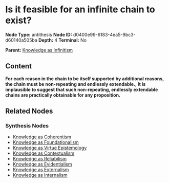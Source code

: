 # Is it feasible for an infinite chain to exist?

**Node Type:** antithesis
**Node ID:** d0400e99-6183-4ea5-9bc3-d60140a505ba
**Depth:** 4
**Terminal:** No

**Parent:** [Knowledge as Infinitism](knowledge-as-infinitism-synthesis-09c661bf-cbcd-4f4a-9520-b92f40ce8c7f.md)

## Content

**For each reason in the chain to be itself supported by additional reasons, the chain must be non-repeating and endlessly extendable.**, **It is implausible to suggest that such non-repeating, endlessly extendable chains are practically obtainable for any proposition.**

## Related Nodes

### Synthesis Nodes

- [Knowledge as Coherentism](knowledge-as-coherentism-synthesis-3f98a37c-99c8-4275-90ae-fb5cdec34e50.md)
- [Knowledge as Foundationalism](knowledge-as-foundationalism-synthesis-a52f6da3-4aa8-4387-a244-e1520dc4a846.md)
- [Knowledge as Virtue Epistemology](knowledge-as-virtue-epistemology-synthesis-402fd3dc-8569-45cd-b95b-77ef7d0d7980.md)
- [Knowledge as Contextualism](knowledge-as-contextualism-synthesis-6827a07a-c45f-4e13-8662-dd6860a42015.md)
- [Knowledge as Reliabilism](knowledge-as-reliabilism-synthesis-2a125769-52da-4c6e-9dab-77df347f5c01.md)
- [Knowledge as Evidentialism](knowledge-as-evidentialism-synthesis-12fa6cae-e92c-4eb6-9be4-6493fb112349.md)
- [Knowledge as Externalism](knowledge-as-externalism-synthesis-8305343e-c0c8-4754-a5ce-9b0af5d761a1.md)
- [Knowledge as Internalism](knowledge-as-internalism-synthesis-20dd8fcb-5320-4b04-ab66-c933bed4a029.md)
